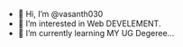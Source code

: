 - 👋 Hi, I’m @vasanth030
- 👀 I’m interested in  Web DEVELEMENT.
- 🌱 I’m currently learning  MY UG Degeree...


<!---
vasanth030/vasanth030 is a ✨ special ✨ repository because its `README.md` (this file) appears on your GitHub profile.
You can click the Preview link to take a look at your changes.
--->
